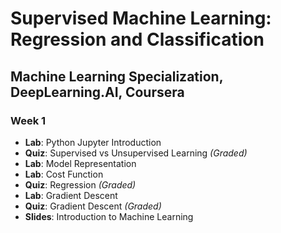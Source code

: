 # Supervised Machine Learning: Regression and Classification

## Machine Learning Specialization, DeepLearning.AI, Coursera

### Week 1

- **Lab**: Python Jupyter Introduction
- **Quiz**: Supervised vs Unsupervised Learning *(Graded)*
- **Lab**: Model Representation
- **Lab**: Cost Function
- **Quiz**: Regression *(Graded)*
- **Lab**: Gradient Descent
- **Quiz**: Gradient Descent *(Graded)*
- **Slides**: Introduction to Machine Learning
